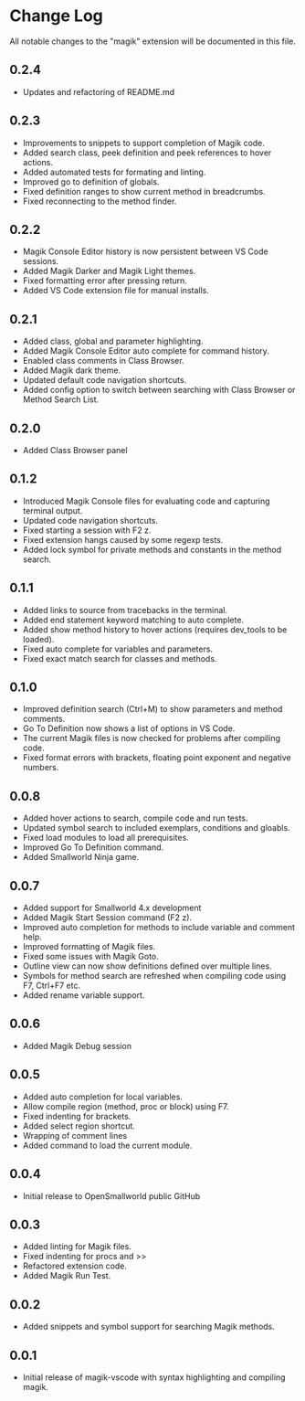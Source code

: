 # Change Log
All notable changes to the "magik" extension will be documented in this file.

## 0.2.4
- Updates and refactoring of README.md

## 0.2.3

- Improvements to snippets to support completion of Magik code.
- Added search class, peek definition and peek references to hover actions.
- Added automated tests for formating and linting.
- Improved go to definition of globals.
- Fixed definition ranges to show current method in breadcrumbs.
- Fixed reconnecting to the method finder.

## 0.2.2

- Magik Console Editor history is now persistent between VS Code sessions.
- Added Magik Darker and Magik Light themes.
- Fixed formatting error after pressing return.
- Added VS Code extension file for manual installs.

## 0.2.1

- Added class, global and parameter highlighting.
- Added Magik Console Editor auto complete for command history.
- Enabled class comments in Class Browser.
- Added Magik dark theme.
- Updated default code navigation shortcuts.
- Added config option to switch between searching with Class Browser or Method Search List.

## 0.2.0

- Added Class Browser panel

## 0.1.2

- Introduced Magik Console files for evaluating code and capturing terminal output.
- Updated code navigation shortcuts.
- Fixed starting a session with F2 z.
- Fixed extension hangs caused by some regexp tests.
- Added lock symbol for private methods and constants in the method search.

## 0.1.1

- Added links to source from tracebacks in the terminal.
- Added end statement keyword matching to auto complete.
- Added show method history to hover actions (requires dev_tools to be loaded).
- Fixed auto complete for variables and parameters.
- Fixed exact match search for classes and methods.

## 0.1.0

- Improved definition search (Ctrl+M) to show parameters and method comments.
- Go To Definition now shows a list of options in VS Code.
- The current Magik files is now checked for problems after compiling code.
- Fixed format errors with brackets, floating point exponent and negative numbers.

## 0.0.8

- Added hover actions to search, compile code and run tests.
- Updated symbol search to included exemplars, conditions and gloabls.
- Fixed load modules to load all prerequisites.
- Improved Go To Definition command.
- Added Smallworld Ninja game.

## 0.0.7

- Added support for Smallworld 4.x development
- Added Magik Start Session command (F2 z).
- Improved auto completion for methods to include variable and comment help.
- Improved formatting of Magik files.
- Fixed some issues with Magik Goto.
- Outline view can now show definitions defined over multiple lines.
- Symbols for method search are refreshed when compiling code using F7, Ctrl+F7 etc.
- Added rename variable support.

## 0.0.6

- Added Magik Debug session

## 0.0.5

- Added auto completion for local variables.
- Allow compile region (method, proc or block) using F7.
- Fixed indenting for brackets.
- Added select region shortcut.
- Wrapping of comment lines
- Added command to load the current module.

## 0.0.4

- Initial release to OpenSmallworld public GitHub

## 0.0.3

- Added linting for Magik files.
- Fixed indenting for procs and >>
- Refactored extension code.
- Added Magik Run Test.

## 0.0.2

- Added snippets and symbol support for searching Magik methods.

## 0.0.1

- Initial release of magik-vscode with syntax highlighting and compiling magik.
